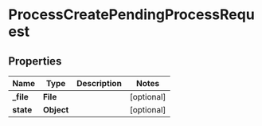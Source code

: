

# ProcessCreatePendingProcessRequest


## Properties

| Name | Type | Description | Notes |
|------------ | ------------- | ------------- | -------------|
|**_file** | **File** |  |  [optional] |
|**state** | **Object** |  |  [optional] |



